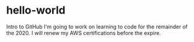 # hello-world
Intro to GitHub
I'm going to work on learning to code for the remainder of the 2020. 
I will renew my AWS certifications before the expire.
